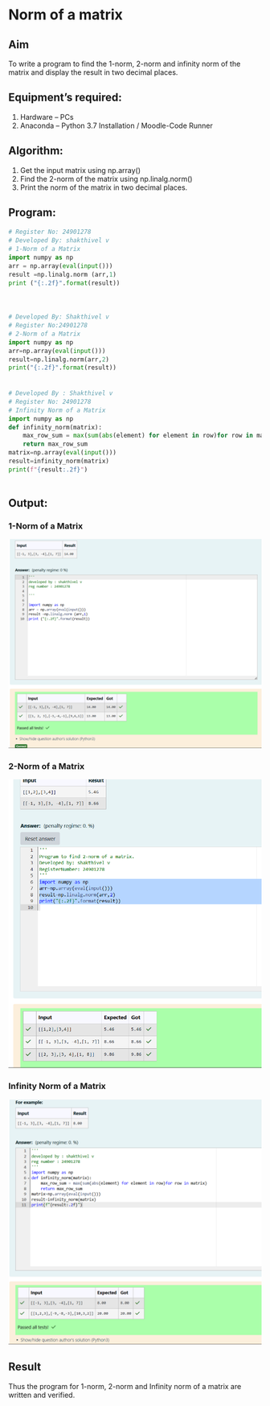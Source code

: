 # Norm of a matrix
## Aim
To write a program to find the 1-norm, 2-norm and infinity norm of the matrix and display the result in two decimal places.
## Equipment’s required:
1.	Hardware – PCs
2.	Anaconda – Python 3.7 Installation / Moodle-Code Runner
## Algorithm:
 1. Get the input matrix using np.array()   
 2. Find the 2-norm of the matrix using np.linalg.norm()
 3. Print the norm of the matrix in two decimal places.
## Program:
```Python
# Register No: 24901278
# Developed By: shakthivel v
# 1-Norm of a Matrix
import numpy as np
arr = np.array(eval(input()))
result =np.linalg.norm (arr,1)
print ("{:.2f}".format(result))



# Developed By: Shakthivel v
# Register No:24901278
# 2-Norm of a Matrix
import numpy as np
arr=np.array(eval(input()))
result=np.linalg.norm(arr,2)
print("{:.2f}".format(result))


# Developed By : Shakthivel v
# Register No: 24901278
# Infinity Norm of a Matrix
import numpy as np
def infinity_norm(matrix):
    max_row_sum = max(sum(abs(element) for element in row)for row in matrix)
    return max_row_sum
matrix=np.array(eval(input()))
result=infinity_norm(matrix)
print(f"{result:.2f}")



```
## Output:
### 1-Norm of a Matrix

![alt text](<Screenshot 2024-12-06 231252.png>)


### 2-Norm of a Matrix
![alt text](<Screenshot 2024-12-06 231427.png>)

### Infinity Norm of a Matrix
![alt text](<Screenshot 2024-12-06 231452.png>)

## Result
Thus the program for 1-norm, 2-norm and Infinity norm of a matrix are written and verified.
